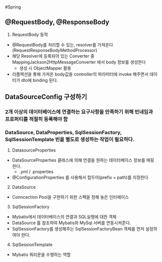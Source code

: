 #Spring

## @RequestBody, @ResponseBody
1) RequestBody 동작
  - @RequestBody를 처리할 수 있는, resolver를 가져온다(RequestResponseBodyMethodProcessor)
  - 해당 Resolver에 등록되어 있는 Converter 중 MappingJackson2HttpMessageConverter 에서 body 정보를 생성한다
    - 생성 시 ObjectMapper 활용
  - 리플렉션을 통해 가져온 body값을 controller의 파라미터에 invoke 해주면서 데이터가 dto에 binding 된다.

## DataSourceConfig 구성하기
### 2개 이상의 데이터베이스에 연결하는 요구사항을 만족하기 위해 빈네임과 프로퍼티를 적절히 등록해야 함
### DataSource, DataProperties, SqlSessionFactory, SqlSessionTemplate 빈을 별도로 생성하는 작업이 필요하다.

1) DatasourceProperties
  - DataSourceProperties 클래스에 의해 연결을 원하는 데이터베이스 정보를 매핑한다.
    - .yml / .properties
  - @ConfigurationProperties 를 사용해서 접두어(prefix = path)를 지정한다

2) DataSource
  - Conncection Pool을 구현하기 위한 스펙을 정해 놓은 인터페이스

3) SqlSessionFactory
  - Mybatis에서 데이터베이스의 연결과 SQL실행에 대한 객체
  - DataSource 를 참조하여 Mybatis와 MySql 서버를 연동시켜준다.
  - SqlSessionFactory를 생성해주는 SqlSessionFactoryBean 객체를 먼저 설정하여야 한다.

4) SqlSessionTemplate
  - Mybatis 쿼리문을 수행하는 역할







